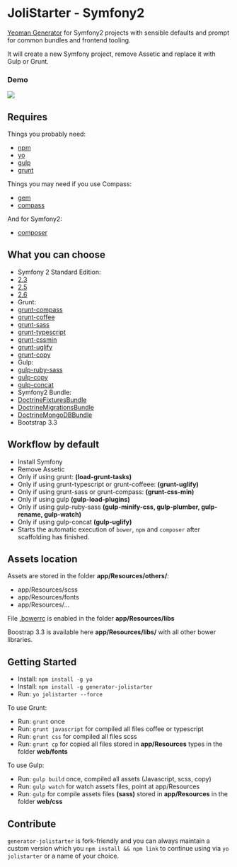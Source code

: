 JoliStarter - Symfony2
=====================

[Yeoman Generator](http://yeoman.io/generators/) for Symfony2 projects with sensible defaults and prompt for common bundles and frontend tooling.

It will create a new Symfony project, remove Assetic and replace it with Gulp or Grunt.

### Demo

![](http://i.imgur.com/idCv3zq.gif)

## Requires

Things you probably need:

- [npm](http://nodejs.org/)
- [yo](http://yeoman.io/)
- [gulp](https://github.com/gulpjs/gulp/blob/master/docs/getting-started.md#getting-started)
- [grunt](http://gruntjs.com/getting-started)

Things you may need if you use Compass:

- [gem](https://www.ruby-lang.org/en/downloads/)
- [compass](http://compass-style.org/install/)

And for Symfony2:

- [composer](https://getcomposer.org/download/)

## What you can choose

* Symfony 2 Standard Edition:
 * [2.3](https://github.com/symfony/symfony-standard/tree/2.3)
 * [2.5](https://github.com/symfony/symfony-standard/tree/2.5)
 * [2.6](https://github.com/symfony/symfony-standard/tree/2.6)
* Grunt:
 * [grunt-compass](https://github.com/gruntjs/grunt-contrib-compass)
 * [grunt-coffee](https://github.com/gruntjs/grunt-contrib-coffee)
 * [grunt-sass](https://github.com/gruntjs/grunt-contrib-sass)
 * [grunt-typescript](https://github.com/k-maru/grunt-typescript)
 * [grunt-cssmin](https://github.com/gruntjs/grunt-contrib-cssmin)
 * [grunt-uglify](https://github.com/gruntjs/grunt-contrib-uglify)
 * [grunt-copy](https://github.com/gruntjs/grunt-contrib-copy)
* Gulp:
 * [gulp-ruby-sass](https://github.com/sindresorhus/gulp-ruby-sass)
 * [gulp-copy](https://github.com/klaascuvelier/gulp-copy)
 * [gulp-concat](https://github.com/wearefractal/gulp-concat)
* Symfony2 Bundle:
 * [DoctrineFixturesBundle](https://github.com/doctrine/DoctrineFixturesBundle)
 * [DoctrineMigrationsBundle](https://github.com/doctrine/DoctrineMigrationsBundle)
 * [DoctrineMongoDBBundle](https://github.com/doctrine/DoctrineMongoDBBundle)
* Bootstrap 3.3

## Workflow by default

* Install Symfony
* Remove Assetic
 * Only if using grunt: **(load-grunt-tasks)**
 * Only if using grunt-typescript or grunt-coffeee: **(grunt-uglify)**
 * Only if using grunt-sass or grunt-compass: **(grunt-css-min)**
 * Only if using gulp **(gulp-load-plugins)**
 * Only if using gulp-ruby-sass **(gulp-minify-css, gulp-plumber, gulp-rename, gulp-watch)**
 * Only if using gulp-concat **(gulp-uglify)**
* Starts the automatic execution of `bower`, `npm` and `composer` after scaffolding has finished.

## Assets location

Assets are stored in the folder **app/Resources/others/**:

* app/Resources/scss
* app/Resources/fonts
* app/Resources/...

File [.bowerrc](http://bower.io/docs/config/#bowerrc-specification) is enabled in the folder **app/Resources/libs**

Boostrap 3.3 is available here **app/Resources/libs/** with all other bower libraries.

## Getting Started

- Install: `npm install -g yo`
- Install: `npm install -g generator-jolistarter`
- Run: `yo jolistarter --force`

To use Grunt:
- Run: `grunt` once
- Run: `grunt javascript` for compiled all files coffee or typescript
- Run: `grunt css` for compiled all files scss
- Run: `grunt cp` for copied all files stored in **app/Resources** types in the folder **web/fonts**

To use Gulp:
- Run: `gulp build` once, compiled all assets (Javascript, scss, copy)
- Run: `gulp watch` for watch assets files, point at app/Resources
- Run: `gulp` for compile assets files **(sass)** stored in **app/Resources** in the folder **web/css**

## Contribute

`generator-jolistarter` is fork-friendly and you can always maintain a custom version which you `npm install && npm link` to continue using via `yo jolistarter` or a name of your choice.
